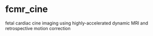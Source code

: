 # fcmr_cine
fetal cardiac cine imaging using highly-accelerated dynamic MRI and retrospective motion correction
